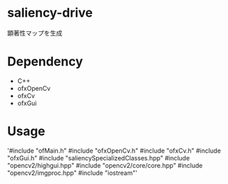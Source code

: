 # saliency-drive
顕著性マップを生成

# Dependency
* C++
* ofxOpenCv
* ofxCv
* ofxGui

# Usage
'#include "ofMain.h"
#include "ofxOpenCv.h"
#include "ofxCv.h"
#include "ofxGui.h"
#include "saliencySpecializedClasses.hpp"
#include "opencv2/highgui.hpp"
#include "opencv2/core/core.hpp"
#include "opencv2/imgproc.hpp"
#include "iostream"'
